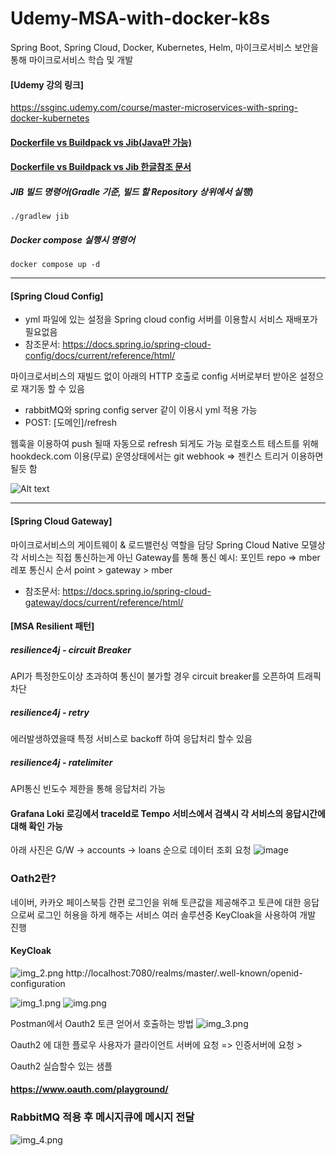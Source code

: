 # Udemy-MSA-with-docker-k8s
Spring Boot, Spring Cloud, Docker, Kubernetes, Helm, 마이크로서비스 보안을 통해 마이크로서비스 학습 및 개발

#### [Udemy 강의 링크]
https://ssginc.udemy.com/course/master-microservices-with-spring-docker-kubernetes

#### [Dockerfile vs Buildpack vs Jib(Java만 가능)](https://medium.com/spring-boot/speed-up-and-downsize-spring-boot-built-image-from-dockerfile-to-buildpack-to-jib-aad0674643ee)

#### [Dockerfile vs Buildpack vs Jib 한글참조 문서](https://blog.leaphop.co.kr/blogs/32)


##### JIB 빌드 명령어(Gradle 기준, 빌드 할 Repository 상위에서 실행)
```
./gradlew jib
```

##### Docker compose 실행시 명령어
```
docker compose up -d
```

<hr>

#### [Spring Cloud Config]
- yml 파일에 있는 설정을 Spring cloud config 서버를 이용할시 서비스 재배포가 필요없음 
- 참조문서: https://docs.spring.io/spring-cloud-config/docs/current/reference/html/

마이크로서비스의 재빌드 없이 아래의 HTTP 호출로 config 서버로부터 받아온 설정으로 재기동 할 수 있음
- rabbitMQ와 spring config server 같이 이용시 yml 적용 가능
- POST: [도메인]/refresh


웹훅을 이용하여 push 될때 자동으로 refresh 되게도 가능
로컬호스트 테스트를 위해 hookdeck.com 이용(무료)
운영상태에서는 git webhook => 젠킨스 트리거 이용하면 될듯 함

![Alt text](image.png)


<hr/>

#### [Spring Cloud Gateway]

마이크로서비스의 게이트웨이 & 로드밸런싱 역할을 담당
Spring Cloud Native 모델상 각 서비스는 직접 통신하는게 아닌 Gateway를 통해 통신
예시: 포인트 repo => mber 레포 통신시 순서
point > gateway > mber

- 참조문서: https://docs.spring.io/spring-cloud-gateway/docs/current/reference/html/


#### [MSA Resilient 패턴]
##### resilience4j - circuit Breaker
API가 특정한도이상 초과하여 통신이 불가할 경우 circuit breaker를 오픈하여 트래픽 차단

##### resilience4j - retry
에러발생하였을때 특정 서비스로 backoff 하여 응답처리 할수 있음

##### resilience4j - ratelimiter
API통신 빈도수 제한을 통해 응답처리 가능

#### Grafana Loki 로깅에서 traceId로 Tempo 서비스에서 검색시 각 서비스의 응답시간에 대해 확인 가능
아래 사진은 G/W -> accounts -> loans 순으로 데이터 조회 요청
![image](https://github.com/lutae2000/Udemy-MSA-with-docker-k8s/assets/40047335/d68ff5fe-400c-42b5-a1ab-11aca660f8de)

### Oath2란?
네이버, 카카오 페이스북등 간편 로그인을 위해 토큰값을 제공해주고 토큰에 대한 응답으로써 로그인 허용을 하게 해주는 서비스
여러 솔루션중 KeyCloak을 사용하여 개발 진행
#### KeyCloak
![img_2.png](img_2.png)
http://localhost:7080/realms/master/.well-known/openid-configuration

![img_1.png](img_1.png)
![img.png](img.png)

Postman에서
Oauth2 토큰 얻어서 호출하는 방법
![img_3.png](img_3.png)


Oauth2 에 대한 플로우
사용자가 클라이언트 서버에 요청 => 인증서버에 요청 >

Oauth2 실습할수 있는 샘플
#### https://www.oauth.com/playground/

### RabbitMQ 적용 후 메시지큐에 메시지 전달 
![img_4.png](img_4.png)